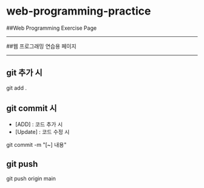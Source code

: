 # web-programming-practice
##Web Programming Exercise Page

------------

##웹 프로그래밍 연습용 페이지

------------

## git 추가 시
  git add .

## git commit 시
  + [ADD] : 코드 추가 시
  + [Update] : 코드 수정 시
  
  git commit -m "[~] 내용"
 
## git push
  git push origin main
